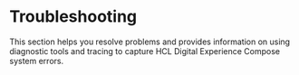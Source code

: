 # Troubleshooting

This section helps you resolve problems and provides information on using diagnostic tools and tracing to capture HCL Digital Experience Compose system errors.

